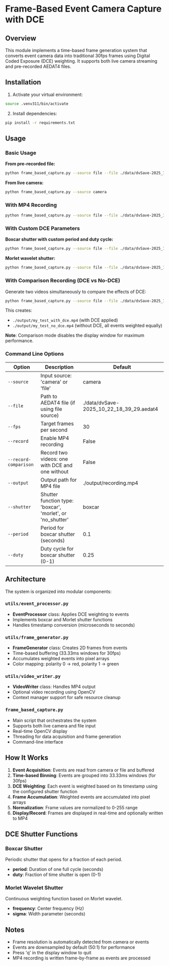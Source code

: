 # Frame-Based Event Camera Capture with DCE

## Overview

This module implements a time-based frame generation system that converts event camera data into traditional 30fps frames using Digital Coded Exposure (DCE) weighting. It supports both live camera streaming and pre-recorded AEDAT4 files.

## Installation

1. Activate your virtual environment:

```bash
source .venv311/bin/activate
```

2. Install dependencies:

```bash
pip install -r requirements.txt
```

## Usage

### Basic Usage

**From pre-recorded file:**

```bash
python frame_based_capture.py --source file --file ./data/dvSave-2025_10_22_18_39_29.aedat4
```

**From live camera:**

```bash
python frame_based_capture.py --source camera
```

### With MP4 Recording

```bash
python frame_based_capture.py --source file --file ./data/dvSave-2025_10_22_18_39_29.aedat4 --record --output ./output/my_recording.mp4
```

### With Custom DCE Parameters

**Boxcar shutter with custom period and duty cycle:**

```bash
python frame_based_capture.py --source file --file ./data/dvSave-2025_10_22_18_39_29.aedat4 --shutter boxcar --period 0.15 --duty 0.3
```

**Morlet wavelet shutter:**

```bash
python frame_based_capture.py --source file --file ./data/dvSave-2025_10_22_18_39_29.aedat4 --shutter morlet
```

### With Comparison Recording (DCE vs No-DCE)

Generate two videos simultaneously to compare the effects of DCE:

```bash
python frame_based_capture.py --source file --file ./data/dvSave-2025_10_22_18_42_06.aedat4 --record-comparison --output ./output/my_test.mp4 --shutter boxcar --period 0.1 --duty 0.25
```

This creates:

- `./output/my_test_with_dce.mp4` (with DCE applied)
- `./output/my_test_no_dce.mp4` (without DCE, all events weighted equally)

**Note**: Comparison mode disables the display window for maximum performance.

### Command Line Options

| Option                | Description                                                | Default                                  |
| --------------------- | ---------------------------------------------------------- | ---------------------------------------- |
| `--source`            | Input source: 'camera' or 'file'                           | camera                                   |
| `--file`              | Path to AEDAT4 file (if using file source)                 | ./data/dvSave-2025_10_22_18_39_29.aedat4 |
| `--fps`               | Target frames per second                                   | 30                                       |
| `--record`            | Enable MP4 recording                                       | False                                    |
| `--record-comparison` | Record two videos: one with DCE and one without            | False                                    |
| `--output`            | Output path for MP4 file                                   | ./output/recording.mp4                   |
| `--shutter`           | Shutter function type: 'boxcar', 'morlet', or 'no_shutter' | boxcar                                   |
| `--period`            | Period for boxcar shutter (seconds)                        | 0.1                                      |
| `--duty`              | Duty cycle for boxcar shutter (0-1)                        | 0.25                                     |

## Architecture

The system is organized into modular components:

### `utils/event_processor.py`

- **EventProcessor** class: Applies DCE weighting to events
- Implements boxcar and Morlet shutter functions
- Handles timestamp conversion (microseconds to seconds)

### `utils/frame_generator.py`

- **FrameGenerator** class: Creates 2D frames from events
- Time-based buffering (33.33ms windows for 30fps)
- Accumulates weighted events into pixel arrays
- Color mapping: polarity 0 → red, polarity 1 → green

### `utils/video_writer.py`

- **VideoWriter** class: Handles MP4 output
- Optional video recording using OpenCV
- Context manager support for safe resource cleanup

### `frame_based_capture.py`

- Main script that orchestrates the system
- Supports both live camera and file input
- Real-time OpenCV display
- Threading for data acquisition and frame generation
- Command-line interface

## How It Works

1. **Event Acquisition**: Events are read from camera or file and buffered
2. **Time-based Binning**: Events are grouped into 33.33ms windows (for 30fps)
3. **DCE Weighting**: Each event is weighted based on its timestamp using the configured shutter function
4. **Frame Accumulation**: Weighted events are accumulated into pixel arrays
5. **Normalization**: Frame values are normalized to 0-255 range
6. **Display/Record**: Frames are displayed in real-time and optionally written to MP4

## DCE Shutter Functions

### Boxcar Shutter

Periodic shutter that opens for a fraction of each period.

- **period**: Duration of one full cycle (seconds)
- **duty**: Fraction of time shutter is open (0-1)

### Morlet Wavelet Shutter

Continuous weighting function based on Morlet wavelet.

- **frequency**: Center frequency (Hz)
- **sigma**: Width parameter (seconds)

## Notes

- Frame resolution is automatically detected from camera or events
- Events are downsampled by default (50:1) for performance
- Press 'q' in the display window to quit
- MP4 recording is written frame-by-frame as events are processed
